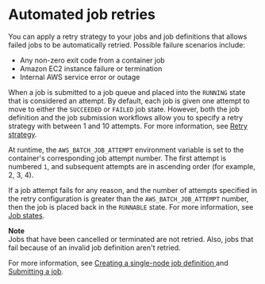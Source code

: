 # Automated job retries<a name="job_retries"></a>

You can apply a retry strategy to your jobs and job definitions that allows failed jobs to be automatically retried\. Possible failure scenarios include:
+ Any non\-zero exit code from a container job
+ Amazon EC2 instance failure or termination
+ Internal AWS service error or outage

When a job is submitted to a job queue and placed into the `RUNNING` state that is considered an attempt\. By default, each job is given one attempt to move to either the `SUCCEEDED` or `FAILED` job state\. However, both the job definition and the job submission workflows allow you to specify a retry strategy with between 1 and 10 attempts\. For more information, see [Retry strategy](job_definition_parameters.md#retryStrategy)\.

At runtime, the `AWS_BATCH_JOB_ATTEMPT` environment variable is set to the container's corresponding job attempt number\. The first attempt is numbered `1`, and subsequent attempts are in ascending order \(for example, 2, 3, 4\)\.

If a job attempt fails for any reason, and the number of attempts specified in the retry configuration is greater than the `AWS_BATCH_JOB_ATTEMPT` number, then the job is placed back in the `RUNNABLE` state\. For more information, see [Job states](job_states.md)\.

**Note**  
Jobs that have been cancelled or terminated are not retried\. Also, jobs that fail because of an invalid job definition aren't retried\.

For more information, see [Creating a single\-node job definition ](create-job-definition.md) and [Submitting a job](submit_job.md)\.